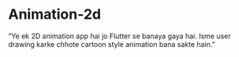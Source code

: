 # Animation-2d
“Ye ek 2D animation app hai jo Flutter se banaya gaya hai. Isme user drawing karke chhote cartoon style animation bana sakte hain.”
